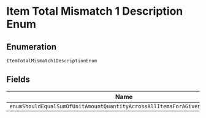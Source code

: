 
# Item Total Mismatch 1 Description Enum

## Enumeration

`ItemTotalMismatch1DescriptionEnum`

## Fields

| Name |
|  --- |
| `enumShouldEqualSumOfUnitAmountQuantityAcrossAllItemsForAGivenPurchaseUnit` |

